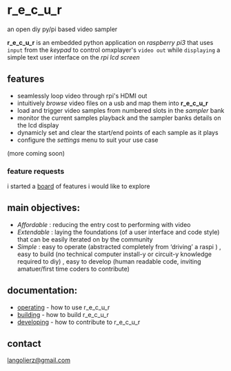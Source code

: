 # r_e_c_u_r
 an open diy py/pi based video sampler
 
 __r_e_c_u_r__ is an embedded python application on _raspberry pi3_ that uses `input` from the _keypad_ to control omxplayer's `video out` while `displaying` a simple text user interface on the _rpi lcd screen_  

## features

- seamlessly loop video through rpi's HDMI out
- intuitively _browse_ video files on a usb and map them into __r_e_c_u_r__
- load and trigger video samples from numbered slots in the _sampler_ bank
- monitor the current samples playback and the sampler banks details on the lcd display
- dynamicly set and clear the start/end points of each sample as it plays
- configure the _settings_ menu to suit your use case

(more coming soon)

### feature requests

i started a [board] of features i would like to explore 

## main objectives:

- *Affordable* : reducing the entry cost to performing with video
- *Extendable* : laying the foundations (of a user interface and code style) that can be easily iterated on by the community
- *Simple* : easy to operate (abstracted completely from ‘driving’ a raspi ) , easy to build (no technical computer install-y or circuit-y knowledge required to diy) , easy to develop (human readable code, inviting amatuer/first time coders to contribute)

## documentation:

- [operating] - how to use r_e_c_u_r
- [building] - how to build r_e_c_u_r
- [developing] - how to contribute to r_e_c_u_r

## contact

langolierz@gmail.com

[board]: https://trello.com/b/mmJJFyrp/feature-ideas
[operating]: documentation/operate_docs.md
[building]: documentation/build_docs.md
[developing]: documentation/develop_docs.md

